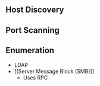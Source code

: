 ## Host Discovery

## Port Scanning

## Enumeration
- LDAP
- [[Server Message Block (SMB)]]
	- Uses RPC

